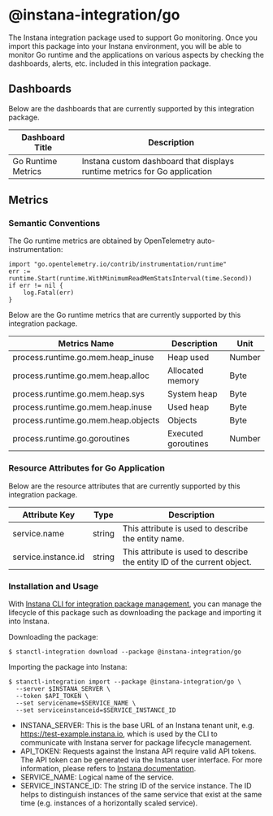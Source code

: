 # @instana-integration/go

The Instana integration package used to support Go monitoring. Once you import this package into your Instana environment, you will be able to monitor Go runtime and the applications on various aspects by checking the dashboards, alerts, etc. included in this integration package.

## Dashboards

Below are the dashboards that are currently supported by this integration package.

| Dashboard Title    | Description                    |    
|----------------------------|-----------------------|
| Go Runtime Metrics   | Instana custom dashboard that displays runtime metrics for Go application |

## Metrics

### Semantic Conventions

The Go runtime metrics are obtained by OpenTelemetry auto-instrumentation:

```
import "go.opentelemetry.io/contrib/instrumentation/runtime"
err := runtime.Start(runtime.WithMinimumReadMemStatsInterval(time.Second))
if err != nil {
    log.Fatal(err)
}
```

Below are the Go runtime metrics that are currently supported by this integration package.

| Metrics Name               | Description                   | Unit   | 
|----------------------------|-------------------------------|--------|
| process.runtime.go.mem.heap_inuse   | Heap used            | Number |
| process.runtime.go.mem.heap.alloc   | Allocated memory     | Byte   |
| process.runtime.go.mem.heap.sys     | System heap          | Byte   |
| process.runtime.go.mem.heap.inuse   | Used heap            | Byte   |
| process.runtime.go.mem.heap.objects | Objects              | Byte   |
| process.runtime.go.goroutines       | Executed goroutines  | Number |


### Resource Attributes for Go Application

Below are the resource attributes that are currently supported by this integration package.

| Attribute Key              | Type |  Description           | 
|----------------------------|-------|------------------------|
| service.name               | string  | This attribute is used to describe the entity name.    |
| service.instance.id        | string  | This attribute is used to describe the entity ID of the current object.  |

### Installation and Usage

With [Instana CLI for integration package management](https://github.com/instana/observability-as-code?tab=readme-ov-file#instana-cli-for-integration-package-management), you can manage the lifecycle of this package such as downloading the package and importing it into Instana.

Downloading the package:

```shell
$ stanctl-integration download --package @instana-integration/go
```

Importing the package into Instana:

```shell
$ stanctl-integration import --package @instana-integration/go \
  --server $INSTANA_SERVER \
  --token $API_TOKEN \
  --set servicename=$SERVICE_NAME \
  --set serviceinstanceid=$SERVICE_INSTANCE_ID
```

- INSTANA_SERVER: This is the base URL of an Instana tenant unit, e.g. https://test-example.instana.io, which is used by the CLI to communicate with Instana server for package lifecycle management.
- API_TOKEN: Requests against the Instana API require valid API tokens. The API token can be generated via the Instana user interface. For more information, please refers to [Instana documentation](https://www.ibm.com/docs/en/instana-observability/current?topic=apis-instana-rest-api#usage-of-api-token).
- SERVICE_NAME: Logical name of the service.
- SERVICE_INSTANCE_ID: The string ID of the service instance. The ID helps to distinguish instances of the same service that exist at the same time (e.g. instances of a horizontally scaled service).
